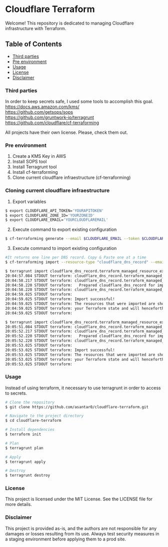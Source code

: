 # Cloudflare Terraform
Welcome! This repository is dedicated to managing Cloudflare infrastructure with Terraform.

## Table of Contents
- [Third parties](#third-parties)
- [Pre environment](#pre-environment)
- [Usage](#usage)
- [License](#license)
- [Disclaimer](#disclaimer)

### Third parties
In order to keep secrets safe, I used some tools to accomplish this goal. <br>
https://docs.aws.amazon.com/kms/ <br>
https://github.com/getsops/sops <br>
https://github.com/gruntwork-io/terragrunt <br>
https://github.com/cloudflare/cf-terraforming <br>

All projects have their own license. Please, check them out. 

### Pre environment
1. Create a KMS Key in AWS
2. Install SOPS tool
3. Install Terragrunt tool
4. Install cf-terraforming
5. Clone current cloudflare infraestructure (cf-terraforming)


### Cloning current cloudflare infraestructure
1. Export variables 
```sh
$ export CLOUDFLARE_API_TOKEN='YOURAPITOKEN'
$ export CLOUDFLARE_ZONE_ID='YOURZONEID'
$ export CLOUDFLARE_EMAIL='YOURCLOUDFLAREMAIL'
```

2. Execute command to export existing configuration 
```sh
$ cf-terraforming generate --email $CLOUDFLARE_EMAIL --token $CLOUDFLARE_API_TOKEN -z $CLOUDFLARE_ZONE_ID --resource-type  cloudflare_dns_record > existing_cloudflare_config.tf
```

3. Execute command to import existing configuration
```sh
#It returns one line per DNS record. Copy & Paste one at a time 
$ cf-terraforming import --resource-type "cloudflare_dns_record" --email $CLOUDFLARE_EMAIL --key $CLOUDFLARE_API_KEY --zone $CLOUDFLARE_ZONE_ID 

$ terragrunt import cloudflare_dns_record.terraform_managed_resource_example1djdtgdfdfjdndv...
20:04:57.084 STDOUT terraform: cloudflare_dns_record.terraform_managed_resource_example1djdtgdfdfjdndv1: Importing from ID "example1djdtgdfdfjdndv"...
20:04:58.217 STDOUT terraform: cloudflare_dns_record.terraform_managed_resource_example1djdtgdfdfjdndv: Import prepared!
20:04:58.220 STDOUT terraform:   Prepared cloudflare_dns_record for import
20:04:58.220 STDOUT terraform: cloudflare_dns_record.terraform_managed_resource_example1djdtgdfdfjdndv: Refreshing state... [id=example1djdtgdfdfjdndv]
20:04:59.025 STDOUT terraform: 
20:04:59.025 STDOUT terraform: Import successful!
20:04:59.025 STDOUT terraform: The resources that were imported are shown above. These resources are now in
20:04:59.025 STDOUT terraform: your Terraform state and will henceforth be managed by Terraform.
20:04:59.025 STDOUT terraform: 

$ terragrunt import cloudflare_dns_record.terraform_managed_resource_example2dpplkkmnjicndv...
20:05:51.084 STDOUT terraform: cloudflare_dns_record.terraform_managed_resource_example2dpplkkmnjicndv: Importing from ID "example2dpplkkmnjicndv"...
20:05:52.217 STDOUT terraform: cloudflare_dns_record.terraform_managed_resource_example2dpplkkmnjicndv: Import prepared!
20:05:52.220 STDOUT terraform:   Prepared cloudflare_dns_record for import
20:05:52.220 STDOUT terraform: cloudflare_dns_record.terraform_managed_resource_example2dpplkkmnjicndv1: Refreshing state... [id=example2dpplkkmnjicndv]
20:05:53.025 STDOUT terraform: 
20:05:53.025 STDOUT terraform: Import successful!
20:05:53.025 STDOUT terraform: The resources that were imported are shown above. These resources are now in
20:05:53.025 STDOUT terraform: your Terraform state and will henceforth be managed by Terraform.
20:05:53.025 STDOUT terraform: 
```

### Usage
Instead of using terraform, it necessary to use terragrunt in order to access to secrets.

```sh
# Clone the repository
$ git clone https://github.com/asantar0/cloudflare-terraform.git

# Navigate to the project directory
$ cd cloudflare-terraform

# Install dependencies
$ terraform init

# Plan
$ terragrunt plan

# Apply
$ terragrunt apply

# Destroy
$ terragrunt destroy
```

### License
This project is licensed under the MIT License. See the LICENSE file for more details.

### Disclaimer
This project is provided as-is, and the authors are not responsible for any damages or losses resulting from its use. Always test security measures in a staging environment before applying them to a prod site.
